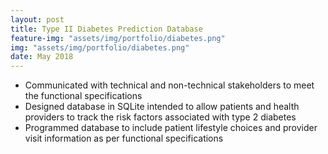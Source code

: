 ```yaml
---
layout: post
title: Type II Diabetes Prediction Database  
feature-img: "assets/img/portfolio/diabetes.png"
img: "assets/img/portfolio/diabetes.png"
date: May 2018
---
```


* Communicated with technical and non-technical stakeholders to meet the functional specifications
* Designed database in SQLite intended to allow patients and health providers to track the risk factors associated with type 2 diabetes
* Programmed database to include patient lifestyle choices and provider visit information as per functional specifications